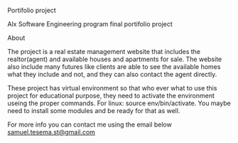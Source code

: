 Portifolio project

Alx Software Engineering program final portifolio project

About

The project is a real estate management website that includes the realtor(agent) and available houses and apartments for sale.
The website also include many futures like clients are able to see the available homes what they include and not, and they can also contact the agent directly.

These project has virtual environment so that who ever what to use this project for educational purpose, they need to activate the environment useing the proper commands. For linux: source env/bin/activate.
You maybe need to install some modules and be ready for that as well.

For more info you can contact me using the email below
samuel.tesema.st@gmail.com

